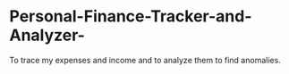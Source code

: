 # Personal-Finance-Tracker-and-Analyzer-
To trace my expenses and income and to analyze them to find anomalies. 

